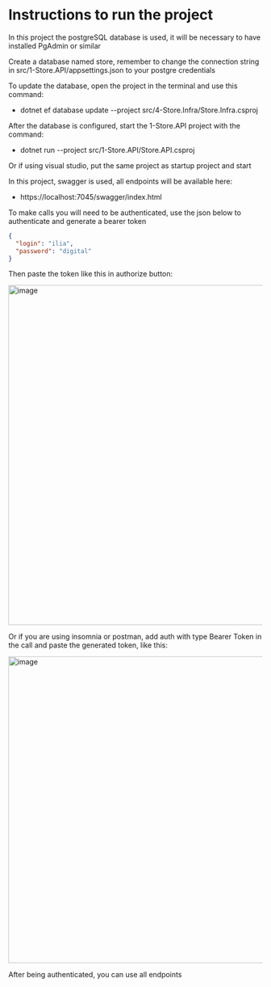 # Instructions to run the project


In this project the postgreSQL database is used, it will be necessary to have installed PgAdmin or similar

Create a database named store, remember to change the connection string in src/1-Store.API/appsettings.json to your postgre credentials


To update the database, open the project in the terminal and use this command:

* dotnet ef database update --project src/4-Store.Infra/Store.Infra.csproj

After the database is configured, start the 1-Store.API project with the command: 

* dotnet run --project src/1-Store.API/Store.API.csproj

Or if using visual studio, put the same project as startup project and start

In this project, swagger is used, all endpoints will be available here:

* https://localhost:7045/swagger/index.html

To make calls you will need to be authenticated, use the json below to authenticate and generate a bearer token

```json
{
  "login": "ilia",
  "password": "digital"
}
```
Then paste the token like this in authorize button:

 <img width="673" alt="image" src="https://user-images.githubusercontent.com/63800210/161829833-43923456-dbed-41eb-aaea-6e786ff3fc84.png">

Or if you are using insomnia or postman, add auth with type Bearer Token in the call and paste the generated token, like this:

<img width="607" alt="image" src="https://user-images.githubusercontent.com/63800210/161830213-d3a453aa-9a22-4d2e-8253-a36567879c58.png">

After being authenticated, you can use all endpoints





